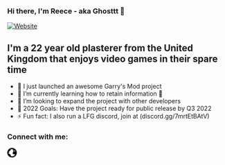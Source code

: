 ### Hi there, I'm Reece - aka Ghosttt 👋

[![Website](https://img.shields.io/website?label=manifestrp.eu&style=for-the-badge&url=https%3A%2F%2Fmanifestrp.eu)](https://manifestrp.eu)

## I'm a 22 year old plasterer from the United Kingdom that enjoys video games in their spare time

- 🔭 I just launched an awesome Garry's Mod project
- 🌱 I’m currently learning how to retain information 🤣
- 👯 I’m looking to expand the project with other developers
- 🥅 2022 Goals: Have the project ready for public release by Q3 2022
- ⚡ Fun fact: I also run a LFG discord, join at (discord.gg/7mrtEtBAtV)


### Connect with me:

[<img align="left" alt="ManifestRP.eu" width="22px" src="https://raw.githubusercontent.com/iconic/open-iconic/master/svg/globe.svg" />][website]

<br />


[github]: https://github.com/ljboxf
[website]: https://manifestrp.eu

<!--
**ljboxf/ljboxf** is a ✨ _special_ ✨ repository because its `README.md` (this file) appears on your GitHub profile.

Here are some ideas to get you started:

- 🔭 I’m currently working on ...
- 🌱 I’m currently learning ...
- 👯 I’m looking to collaborate on ...
- 🤔 I’m looking for help with ...
- 💬 Ask me about ...
- 📫 How to reach me: ...
- 😄 Pronouns: ...
- ⚡ Fun fact: ...
-->
